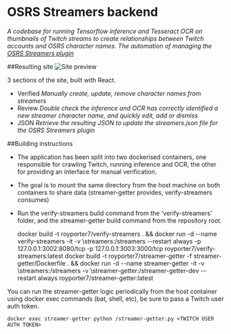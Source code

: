 # OSRS Streamers backend
_A codebase for running Tensorflow inference and Tesseract OCR on thumbnails of Twitch streams to create relationships between Twitch accounts and OSRS character names. The automation of managing the [OSRS Streamers plugin](https://github.com/rhoiyds/osrs-streamers)_

##Resulting site
![Site preview](site_preview.gif?raw=true "Site preview")

3 sections of the site, built with React.
- Verified _Manually create, update, remove character names from streamers_
- Review _Double check the inference and OCR has correctly identified a new streamer character name, and quickly edit, add or dismiss_
- JSON _Retrieve the resulting JSON to update the streamers.json file for the OSRS Streamers plugin_

##Building instructions
- The application has been split into two dockerised containers, one responsible for crawling Twitch, running inference and OCR, the other for providing an interface for manual verification. 
- The goal is to mount the same directory from the host machine on both containers to share data (streamer-getter provides, verify-streamers consumes)
- Run the verify-streamers build command from the 'verify-streamers' folder, and the streamer-getter build command from the repository root.


    docker build -t royporter7/verify-streamers . && docker run -d --name verify-streamers -it -v <ABSOLUTE PATH DIRECTORY TO THIS REPO>\streamers:/streamers --restart always -p 127.0.0.1:3002:8080/tcp -p 127.0.0.1:3003:3000/tcp royporter7/verify-streamers:latest
    docker build -t royporter7/streamer-getter -f streamer-getter/Dockerfile . && docker run -d --name streamer-getter -it -v <ABSOLUTE PATH DIRECTORY TO THIS REPO>\streamers:/streamers -v <ABSOLUTE PATH DIRECTORY TO THIS REPO>\streamer-getter:/streamer-getter-dev --restart always royporter7/streamer-getter:latest

You can run the streamer-getter logic periodically from the host container using docker exec commands (bat, shell, etc), be sure to pass a Twitch user auth token.

    docker exec streamer-getter python /streamer-getter.py <TWITCH USER AUTH TOKEN>


